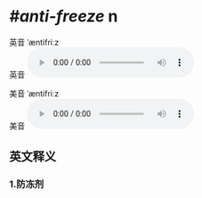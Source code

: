 # ***\#anti-freeze*** n
英音 ˈæntifriːz  
英音
<audio src="./media/anti-freeze1_AAC.aac" controls="controls"></audio>

美音 ˈæntifriːz  
美音
<audio src="./media/anti-freeze2_AAC.aac" controls="controls"></audio>



  

英文释义
---
### 1.**防冻剂**  


